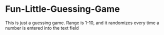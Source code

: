 # Fun-Little-Guessing-Game

This is just a guessing game.
Range is 1-10, and it randomizes every time a number is entered into the text field 
